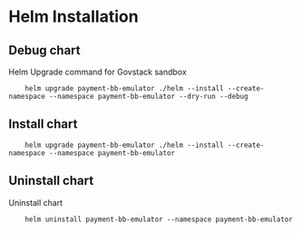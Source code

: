 # Helm Installation

## Debug chart

Helm Upgrade command for Govstack sandbox
```
    helm upgrade payment-bb-emulator ./helm --install --create-namespace --namespace payment-bb-emulator --dry-run --debug
```

## Install chart

```
    helm upgrade payment-bb-emulator ./helm --install --create-namespace --namespace payment-bb-emulator
```

## Uninstall chart

Uninstall chart
```
    helm uninstall payment-bb-emulator --namespace payment-bb-emulator
```